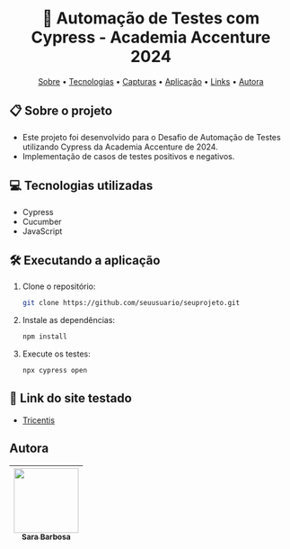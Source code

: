 <h1 align="center">🚀 Automação de Testes com Cypress - Academia Accenture 2024</h1>

<p align="center"> <a href="#sobre">Sobre</a> • <a href="#tecnologias">Tecnologias</a> • <a href="#capturas">Capturas</a> • <a href="#aplicacao">Aplicação</a> • <a href="#links">Links</a> • <a href="#autora">Autora</a></p>

<h2 id="sobre"> 📋 Sobre o projeto</h2>

- Este projeto foi desenvolvido para o Desafio de Automação de Testes utilizando Cypress da Academia Accenture de 2024.
- Implementação de casos de testes positivos e negativos.

<h2 id="tecnologias"> 💻 Tecnologias utilizadas</h2>

- Cypress
- Cucumber
- JavaScript

<h2 id="aplicacao"> 🛠️ Executando a aplicação</h2>

1. Clone o repositório:

   ```bash
   git clone https://github.com/seuusuario/seuprojeto.git
   ``````
2. Instale as dependências:
    ```bash
   npm install
   ``````
3. Execute os testes:
     ```bash
   npx cypress open
   ``````

<h2 id="links"> 🔗 Link do site testado</h2>

- [Tricentis](https://sampleapp.tricentis.com/101/app.php)
  
<h2 id="autora"> Autora</h2>

| [<img src="https://avatars.githubusercontent.com/u/97530586?v=4" width=115><br><sub>Sara Barbosa</sub>](https://github.com/saravbarbosa) | 
| :---: |


